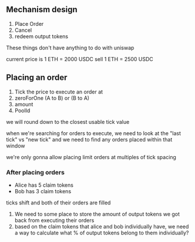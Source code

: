 
## Mechanism design 

1. Place Order 
2. Cancel 
3. redeem output tokens 

These things don't have anything to do with uniswap 

current price is 1 ETH = 2000 USDC 
sell 1 ETH = 2500 USDC 


## Placing an order 

1. Tick the price to execute an order at 
2. zeroForOne (A to B) or (B to A)
3. amount 
4. PoolId 

we will round down to the closest usable tick value 

when we're searching for orders to execute, we need to look at the "last tick" vs "new tick" and we need to find any orders placed within that window 

we're only gonna allow placing limit orders at multiples of tick spacing  


### After placing orders 
- Alice has 5 claim tokens 
- Bob has 3 claim tokens 

ticks shift and both of their orders are filled 

1. We need to some place to store the amount of output tokens we got back from executing their orders
2. based on the claim tokens that alice and bob individually have, we need a way to calculate what % of output tokens belong to them individually? 

